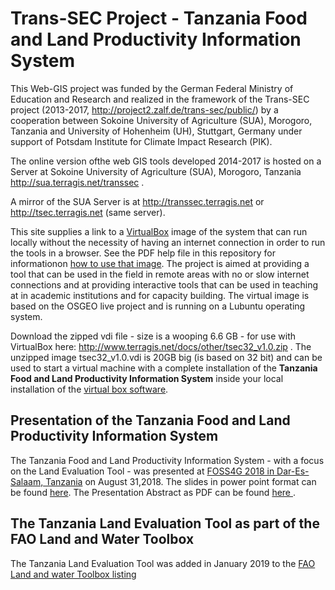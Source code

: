 # Trans-SEC Project - Tanzania Food and Land Productivity Information System

This Web-GIS project was funded by the German Federal Ministry of Education and Research and realized in the framework of the Trans-SEC project (2013-2017, http://project2.zalf.de/trans-sec/public/) by a cooperation between Sokoine University of Agriculture (SUA), Morogoro, Tanzania and University of Hohenheim (UH), Stuttgart, Germany under support of Potsdam Institute for Climate Impact Research (PIK).

The online version ofthe web GIS tools developed 2014-2017 is hosted on a Server at Sokoine University of Agriculture (SUA), Morogoro, Tanzania http://sua.terragis.net/transsec .

A mirror of the SUA Server is at http://transsec.terragis.net or http://tsec.terragis.net (same server).

This site supplies a link to a [VirtualBox](https://en.wikipedia.org/wiki/VirtualBox) image of the system that can run locally without the necessity of having an internet connection in order to run the tools in a browser. See the PDF help file in this repository for informationon [how to use that image](help_using_tsec_virtualbox_image.pdf). The project is aimed at providing a tool that can be used in the field in remote areas with no or slow internet connections and at providing interactive tools that can be used in teaching at in academic institutions and for capacity building. The virtual image is based on the OSGEO live project and is running on a Lubuntu operating system.

Download the zipped vdi file - size is a wooping 6.6 GB - for use with VirtualBox here: http://www.terragis.net/docs/other/tsec32_v1.0.zip . The unzipped image tsec32_v1.0.vdi is 20GB big (is based on 32 bit) and can be used to start a virtual machine with a complete installation of the __Tanzania Food and Land Productivity Information System__ inside your local installation of the [virtual box software](https://www.virtualbox.org).

## Presentation of the Tanzania Food and Land Productivity Information System

The Tanzania Food and Land Productivity Information System - with a focus on the Land Evaluation Tool - was presented at [FOSS4G 2018 in Dar-Es-Salaam, Tanzania](https://2018.foss4g.org/) on August 31,2018. The slides in power point format can be found [here](http://www.terragis.net/docs/presentations/FOSS4G_2018_LET.ppt). The Presentation Abstract as PDF can be found [here ](foss4g2018_Abstract_TheTanzaniaFoodandLandProductivityInformationSystem.pdf).

## The Tanzania Land Evaluation Tool as part of the FAO Land and Water Toolbox

The Tanzania Land Evaluation Tool was added in January 2019 to the [FAO Land and water Toolbox listing](http://www.fao.org/land-water/land/land-governance/land-resources-planning-toolbox/category/details/en/c/1176418/)

